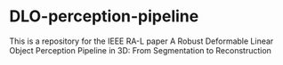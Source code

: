 # DLO-perception-pipeline
This is a repository for the IEEE RA-L paper A Robust Deformable Linear Object Perception Pipeline in 3D: From Segmentation to Reconstruction
